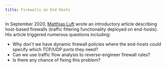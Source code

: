 ```yaml
---
title: Firewalls on End Hosts
---
```

In September 2020, [Matthias Luft](https://www.ipspace.net/Author:Matthias_Luft) wrote an introductory article describing host-based firewalls (traffic filtering functionality deployed on end-hosts). His article triggered numerous questions including:

* Why don't we have dynamic firewall policies where the end-hosts could specify which TCP/UDP ports they need?
* Can we use traffic flow analysis to reverse-engineer firewall rules?
* Is there any chance of fixing this problem?
